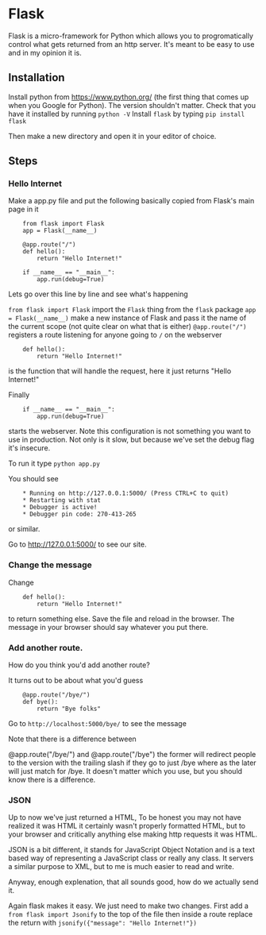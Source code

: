 # Flask

Flask is a micro-framework for Python which allows you to progromatically control what gets returned from an http server.
It's meant to be easy to use and in my opinion it is.

## Installation

Install python from https://www.python.org/ (the first thing that comes up when you Google for Python). The version shouldn't matter.
Check that you have it installed by running `python -V`
Install `flask` by typing `pip install flask`

Then make a new directory and open it in your editor of choice.

## Steps

### Hello Internet

Make a app.py file and put the following basically copied from Flask's main page in it

        from flask import Flask
        app = Flask(__name__)

        @app.route("/")
        def hello():
            return "Hello Internet!"

        if __name__ == "__main__":
            app.run(debug=True)

Lets go over this line by line and see what's happening

`from flask import Flask` import the `Flask` thing from the `flask` package
`app = Flask(__name__)` make a new instance of Flask and pass it the name of the current scope (not quite clear on what that is either)
`@app.route("/")` registers a route listening for anyone going to `/` on the webserver

        def hello():
            return "Hello Internet!"

is the function that will handle the request, here it just returns "Hello Internet!" 

Finally 

        if __name__ == "__main__":
            app.run(debug=True)

starts the webserver. Note this configuration is not something you want to use in production. Not only is it slow, but because we've set the debug flag
it's insecure.

To run it type `python app.py`

You should see

        * Running on http://127.0.0.1:5000/ (Press CTRL+C to quit)
        * Restarting with stat
        * Debugger is active!
        * Debugger pin code: 270-413-265

or similar.


Go to http://127.0.0.1:5000/ to see our site.

### Change the message

Change 

        def hello():
            return "Hello Internet!"

to return something else. Save the file and reload in the browser. The message in your browser should say whatever you put there.

### Add another route.

How do you think you'd add another route?

It turns out to be about what you'd guess

        @app.route("/bye/")
        def bye():
            return "Bye folks"

Go to `http://localhost:5000/bye/` to see the message

Note that there is a difference between

@app.route("/bye/") and @app.route("/bye") the former will redirect people to the version with the trailing slash if they go to just /bye where as
the later will just match for /bye. It doesn't matter which you use, but you should know there is a difference.

### JSON

Up to now we've just returned a HTML, To be honest you may not have realized it was HTML it certainly wasn't properly formatted HTML,
but to your browser and critically anything else making http requests it was HTML. 

JSON is a bit different, it stands for JavaScript Object Notation and is a text based way of representing a JavaScript class or really any class. It servers a similar purpose to
XML, but to me is much easier to read and write. 


Anyway, enough explenation, that all sounds good, how do we actually send it.

Again flask makes it easy. We just need to make two changes. First add a `from flask import Jsonify` to the top of the file then inside a route replace the return with
`jsonify({"message": "Hello Internet!"})`